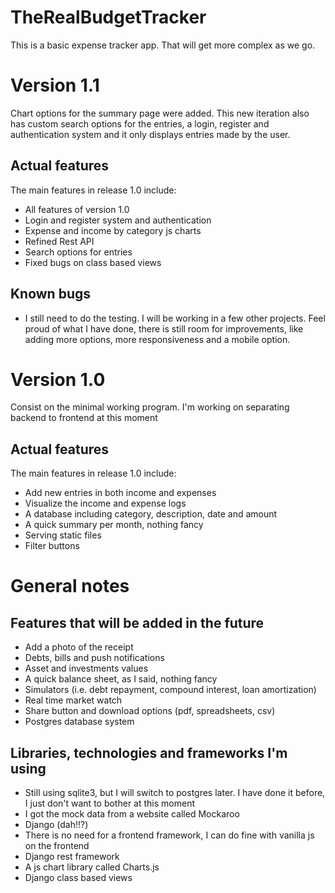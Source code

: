 # TheRealBudgetTracker



This is a basic expense tracker app. That will get more complex as we go.

# Version 1.1
Chart options for the summary page were added. This new iteration also has custom search options for the entries, a login, register and authentication system and it only displays entries made by the user.

## Actual features
The main features in release 1.0 include:

- All features of version 1.0
- Login and register system and authentication
- Expense and income by category js charts
- Refined Rest API
- Search options for entries
- Fixed bugs on class based views

## Known bugs

- I still need to do the testing. I will be working in a few other projects. Feel proud of what I have done, there is still room for improvements, like adding more options, more responsiveness and a mobile option.



# Version 1.0
Consist on the minimal working program. I'm working on separating backend to frontend at this moment

## Actual features
The main features in release 1.0 include:

- Add new entries in both income and expenses
- Visualize the income and expense logs
- A database including category, description, date and amount
- A quick summary per month, nothing fancy
- Serving static files
- Filter buttons

# General notes

## Features that will be added in the future

- Add a photo of the receipt 
- Debts, bills and push notifications
- Asset  and investments values
- A quick balance sheet, as I said, nothing fancy
- Simulators (i.e. debt repayment, compound interest, loan amortization)
- Real time market watch
- Share button and download options (pdf, spreadsheets, csv)
- Postgres database system



## Libraries, technologies and frameworks I'm using

- Still using sqlite3, but I will switch to postgres later. I have done it before, I just don't want to bother at this moment
- I got the mock data from a website called Mockaroo
- Django (dah!!?)
- There is no need for a frontend framework, I can do fine with vanilla js on the frontend
- Django rest framework
- A js chart library called Charts.js
- Django class based views
